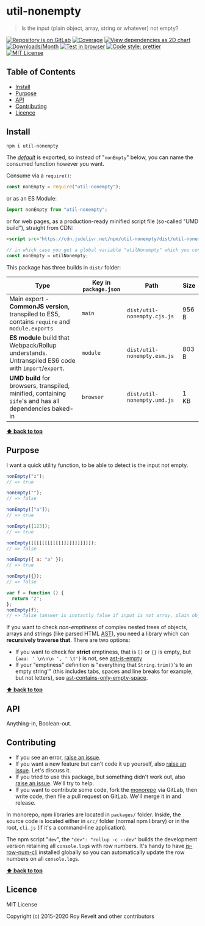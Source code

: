 # util-nonempty

> Is the input (plain object, array, string or whatever) not empty?

[![Repository is on GitLab][gitlab-img]][gitlab-url]
[![Coverage][cov-img]][cov-url]
[![View dependencies as 2D chart][deps2d-img]][deps2d-url]
[![Downloads/Month][downloads-img]][downloads-url]
[![Test in browser][runkit-img]][runkit-url]
[![Code style: prettier][prettier-img]][prettier-url]
[![MIT License][license-img]][license-url]

## Table of Contents

- [Install](#install)
- [Purpose](#purpose)
- [API](#api)
- [Contributing](#contributing)
- [Licence](#licence)

## Install

```bash
npm i util-nonempty
```

The [_default_](https://exploringjs.com/es6/ch_modules.html#_default-exports-one-per-module) is exported, so instead of "`nonEmpty`" below, you can name the consumed function however you want.

Consume via a `require()`:

```js
const nonEmpty = require("util-nonempty");
```

or as an ES Module:

```js
import nonEmpty from "util-nonempty";
```

or for web pages, as a production-ready minified script file (so-called "UMD build"), straight from CDN:

```html
<script src="https://cdn.jsdelivr.net/npm/util-nonempty/dist/util-nonempty.umd.js"></script>
```

```js
// in which case you get a global variable "utilNonempty" which you consume like this:
const nonEmpty = utilNonempty;
```

This package has three builds in `dist/` folder:

| Type                                                                                                    | Key in `package.json` | Path                        | Size  |
| ------------------------------------------------------------------------------------------------------- | --------------------- | --------------------------- | ----- |
| Main export - **CommonJS version**, transpiled to ES5, contains `require` and `module.exports`          | `main`                | `dist/util-nonempty.cjs.js` | 956 B |
| **ES module** build that Webpack/Rollup understands. Untranspiled ES6 code with `import`/`export`.      | `module`              | `dist/util-nonempty.esm.js` | 803 B |
| **UMD build** for browsers, transpiled, minified, containing `iife`'s and has all dependencies baked-in | `browser`             | `dist/util-nonempty.umd.js` | 1 KB  |

**[⬆ back to top](#)**

## Purpose

I want a quick utility function, to be able to detect is the input not empty.

```js
nonEmpty("z");
// => true

nonEmpty("");
// => false

nonEmpty(["a"]);
// => true

nonEmpty([123]);
// => true

nonEmpty([[[[[[[[[[[]]]]]]]]]]]);
// => false

nonEmpty({ a: "a" });
// => true

nonEmpty({});
// => false

var f = function () {
  return "z";
};
nonEmpty(f);
// => false (answer is instantly false if input is not array, plain object or string)
```

If you want to check _non-emptiness_ of complex nested trees of objects, arrays and strings (like parsed HTML [AST](https://github.com/posthtml/posthtml-parser)), you need a library which can **recursively traverse that**. There are two options:

- If you want to check for **strict** emptiness, that is `[]` or `{}` is empty, but `{aaa: ' \n\n\n ', ' \t'}` is not, see [ast-is-empty](https://www.npmjs.com/package/ast-is-empty)
- If your "emptiness" definition is "everything that `String.trim()`'s to an empty string'" (this includes tabs, spaces and line breaks for example, but not letters), see [ast-contains-only-empty-space](https://www.npmjs.com/package/ast-contains-only-empty-space).

**[⬆ back to top](#)**

## API

Anything-in, Boolean-out.

## Contributing

- If you see an error, [raise an issue](<https://gitlab.com/codsen/codsen/issues/new?issue[title]=util-nonempty%20package%20-%20put%20title%20here&issue[description]=**Which%20package%20is%20this%20issue%20for**%3A%20%0Autil-nonempty%0A%0A**Describe%20the%20issue%20(if%20necessary)**%3A%20%0A%0A%0A%2Fassign%20%40revelt>).
- If you want a new feature but can't code it up yourself, also [raise an issue](<https://gitlab.com/codsen/codsen/issues/new?issue[title]=util-nonempty%20package%20-%20put%20title%20here&issue[description]=**Which%20package%20is%20this%20issue%20for**%3A%20%0Autil-nonempty%0A%0A**Describe%20the%20issue%20(if%20necessary)**%3A%20%0A%0A%0A%2Fassign%20%40revelt>). Let's discuss it.
- If you tried to use this package, but something didn't work out, also [raise an issue](<https://gitlab.com/codsen/codsen/issues/new?issue[title]=util-nonempty%20package%20-%20put%20title%20here&issue[description]=**Which%20package%20is%20this%20issue%20for**%3A%20%0Autil-nonempty%0A%0A**Describe%20the%20issue%20(if%20necessary)**%3A%20%0A%0A%0A%2Fassign%20%40revelt>). We'll try to help.
- If you want to contribute some code, fork the [monorepo](https://gitlab.com/codsen/codsen/) via GitLab, then write code, then file a pull request on GitLab. We'll merge it in and release.

In monorepo, npm libraries are located in `packages/` folder. Inside, the source code is located either in `src/` folder (normal npm library) or in the root, `cli.js` (if it's a command-line application).

The npm script "`dev`", the `"dev": "rollup -c --dev"` builds the development version retaining all `console.log`s with row numbers. It's handy to have [js-row-num-cli](https://www.npmjs.com/package/js-row-num-cli) installed globally so you can automatically update the row numbers on all `console.log`s.

**[⬆ back to top](#)**

## Licence

MIT License

Copyright (c) 2015-2020 Roy Revelt and other contributors

[gitlab-img]: https://img.shields.io/badge/repo-on%20GitLab-brightgreen.svg?style=flat-square
[gitlab-url]: https://gitlab.com/codsen/codsen/tree/master/packages/util-nonempty
[cov-img]: https://img.shields.io/badge/coverage-100%25-brightgreen.svg?style=flat-square
[cov-url]: https://gitlab.com/codsen/codsen/tree/master/packages/util-nonempty
[deps2d-img]: https://img.shields.io/badge/deps%20in%202D-see_here-08f0fd.svg?style=flat-square
[deps2d-url]: http://npm.anvaka.com/#/view/2d/util-nonempty
[downloads-img]: https://img.shields.io/npm/dm/util-nonempty.svg?style=flat-square
[downloads-url]: https://npmcharts.com/compare/util-nonempty
[runkit-img]: https://img.shields.io/badge/runkit-test_in_browser-a853ff.svg?style=flat-square
[runkit-url]: https://npm.runkit.com/util-nonempty
[prettier-img]: https://img.shields.io/badge/code_style-prettier-ff69b4.svg?style=flat-square
[prettier-url]: https://prettier.io
[license-img]: https://img.shields.io/badge/licence-MIT-51c838.svg?style=flat-square
[license-url]: https://gitlab.com/codsen/codsen/blob/master/LICENSE
